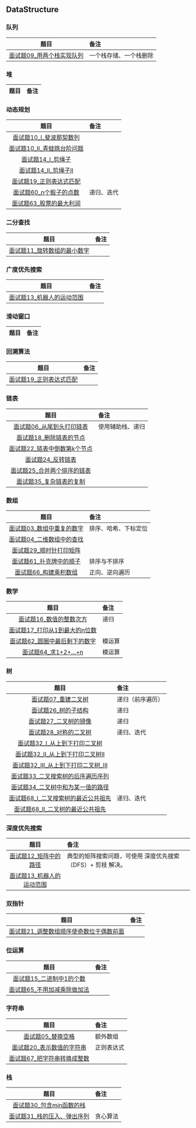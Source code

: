 ## DataStructure


### 队列
题目|备注
:---:|:---|
[面试题09_用两个栈实现队列](JianZhiOffer/面试题09_用两个栈实现队列.py)|一个栈存储、一个栈删除
### 堆
题目|备注
:---:|:---|
### 动态规划
题目|备注
:---:|:---|
[面试题10_I_斐波那契数列](JianZhiOffer/面试题10_I_斐波那契数列.py)|
[面试题10_II_青蛙跳台阶问题](JianZhiOffer/面试题10_II_青蛙跳台阶问题.py)|
[面试题14_I_剪绳子](JianZhiOffer/面试题14_I_剪绳子.py)|
[面试题14_II_剪绳子II](JianZhiOffer/面试题14_II_剪绳子II.py)|
[面试题19_正则表达式匹配](JianZhiOffer/面试题19_正则表达式匹配.py)|
[面试题60_n个骰子的点数](JianZhiOffer/面试题60_n个骰子的点数.py)|递归、迭代|
[面试题63_股票的最大利润](JianZhiOffer/面试题63_股票的最大利润.py)||
### 二分查找
题目|备注
:---:|:---|
[面试题11_旋转数组的最小数字](JianZhiOffer/面试题11_旋转数组的最小数字.py)|
### 广度优先搜索
题目|备注
:---:|:---|
[面试题13_机器人的运动范围](JianZhiOffer/面试题13_机器人的运动范围.py)|
### 滑动窗口
题目|备注
:---:|:---|
### 回溯算法
题目|备注
:---:|:---|
[面试题19_正则表达式匹配](JianZhiOffer/面试题19_正则表达式匹配.py)|
### 链表
题目|备注
:---:|:---|
[面试题06_从尾到头打印链表](JianZhiOffer/面试题06_从尾到头打印链表.py)|使用辅助栈、递归
[面试题18_删除链表的节点](JianZhiOffer/面试题18_删除链表的节点.py)|
[面试题22_链表中倒数第k个节点](JianZhiOffer/面试题22_链表中倒数第k个节点.py)|
[面试题24_反转链表](JianZhiOffer/面试题24_反转链表.py)|
[面试题25_合并两个排序的链表](JianZhiOffer/面试题25_合并两个排序的链表.py)|
[面试题35_复杂链表的复制](JianZhiOffer/面试题35_复杂链表的复制.py)|
### 数组
题目|备注
:---:|:---|
[面试题03_数组中重复的数字](JianZhiOffer/面试题03_数组中重复的数字.py)|排序、哈希、下标定位
[面试题04_二维数组中的查找](JianZhiOffer/面试题04_二维数组中的查找.py)|
[面试题29_顺时针打印矩阵](JianZhiOffer/面试题29_顺时针打印矩阵.py)|
[面试题61_扑克牌中的顺子](JianZhiOffer/面试题61_扑克牌中的顺子.py)|排序与不排序|
[面试题66_构建乘积数组](JianZhiOffer/面试题66_构建乘积数组.py)|正向、逆向遍历|
### 数学
题目|备注
:---:|:---|
[面试题16_数值的整数次方](JianZhiOffer/面试题16_数值的整数次方.py)|递归
[面试题17_打印从1到最大的n位数](JianZhiOffer/面试题17_打印从1到最大的n位数.py)|
[面试题62_圆圈中最后剩下的数字](JianZhiOffer/面试题62_圆圈中最后剩下的数字.py)|模运算|
[面试题64_求1+2+…+n](JianZhiOffer/面试题64_求1+2+…+n.py)|模运算|
### 树
题目|备注
:---:|:---|
[面试题07_重建二叉树](JianZhiOffer/面试题07_重建二叉树.py)|递归（前序遍历）
[面试题26_树的子结构](JianZhiOffer/面试题26_树的子结构.py)|递归
[面试题27_二叉树的镜像](JianZhiOffer/面试题27_二叉树的镜像.py)|递归
[面试题28_对称的二叉树](JianZhiOffer/面试题28_对称的二叉树.py)|递归、迭代
[面试题32_I_从上到下打印二叉树](JianZhiOffer/面试题32_I_从上到下打印二叉树.py)|
[面试题32_II_从上到下打印二叉树II](JianZhiOffer/面试题32_II_从上到下打印二叉树II.py)|
[面试题32_III_从上到下打印二叉树_III](JianZhiOffer/面试题32_III_从上到下打印二叉树_III.py)|
[面试题33_二叉搜索树的后序遍历序列](JianZhiOffer/面试题33_二叉搜索树的后序遍历序列.py)|
[面试题34_二叉树中和为某一值的路径](JianZhiOffer/面试题34_二叉树中和为某一值的路径.py)|
[面试题68_I_二叉搜索树的最近公共祖先](JianZhiOffer/面试题68_I_二叉搜索树的最近公共祖先.py)|递归、迭代|
[面试题68_II_二叉树的最近公共祖先](JianZhiOffer/面试题68_II_二叉树的最近公共祖先.py)||
### 深度优先搜索
题目|备注
:---:|:---|
[面试题12_矩阵中的路径](JianZhiOffer/面试题12_矩阵中的路径.py)|典型的矩阵搜索问题，可使用 深度优先搜索（DFS）+ 剪枝 解决。
[面试题13_机器人的运动范围](JianZhiOffer/面试题13_机器人的运动范围.py)|
### 双指针
题目|备注
:---:|:---|
[面试题21_调整数组顺序使奇数位于偶数前面](JianZhiOffer/面试题21_调整数组顺序使奇数位于偶数前面.py)|
### 位运算
题目|备注
:---:|:---|
[面试题15_二进制中1的个数](JianZhiOffer/面试题15_二进制中1的个数.py)|
[面试题65_不用加减乘除做加法](JianZhiOffer/面试题65_不用加减乘除做加法.py)|
### 字符串
题目|备注
:---:|:---|
[面试题05_替换空格](JianZhiOffer/面试题05_替换空格.py)|额外数组
[面试题20_表示数值的字符串](JianZhiOffer/面试题20_表示数值的字符串.py)|正则表达式|
[面试题67_把字符串转换成整数](JianZhiOffer/面试题67_把字符串转换成整数.py)||
### 栈
题目|备注
:---:|:---|
[面试题30_包含min函数的栈](JianZhiOffer/面试题30_包含min函数的栈.py)|
[面试题31_栈的压入、弹出序列](JianZhiOffer/面试题31_栈的压入、弹出序列.py)|贪心算法